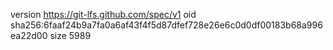 version https://git-lfs.github.com/spec/v1
oid sha256:6faaf24b9a7fa0a6af43f4f5d87dfef728e26e6c0d0df00183b68a996ea22d00
size 5989
